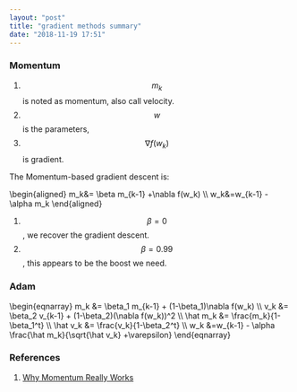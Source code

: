 ```yaml
---
layout: "post"
title: "gradient methods summary"
date: "2018-11-19 17:51"
---
```


### Momentum
1. $$m_k$$ is noted as momentum, also call velocity.
2. $$w$$ is the parameters,
3. $$\nabla f(w_k)$$ is gradient.

The Momentum-based gradient descent is:


\begin{aligned}
m_k&= \beta m_{k-1} +\nabla f(w_k)  \\\\
w_k&=w_{k-1} - \alpha m_k
\end{aligned}



1. $$\beta=0$$, we recover the gradient descent.
2. $$\beta=0.99$$, this appears to be the boost we need.

### Adam

\begin{eqnarray}
m_k &= \beta_1 m_{k-1} + (1-\beta_1)\nabla f(w_k)  \\\\
v_k &= \beta_2 v_{k-1} + (1-\beta_2)(\nabla f(w_k))^2  \\\\
\hat m_k &= \frac{m_k}{1-\beta_1^t} \\\\
\hat v_k &= \frac{v_k}{1-\beta_2^t} \\\\
w_k &=w_{k-1} - \alpha \frac{\hat m_k}{\sqrt{\hat v_k} +\varepsilon}
\end{eqnarray}




### References
1. [Why Momentum Really Works](https://distill.pub/2017/momentum/)

